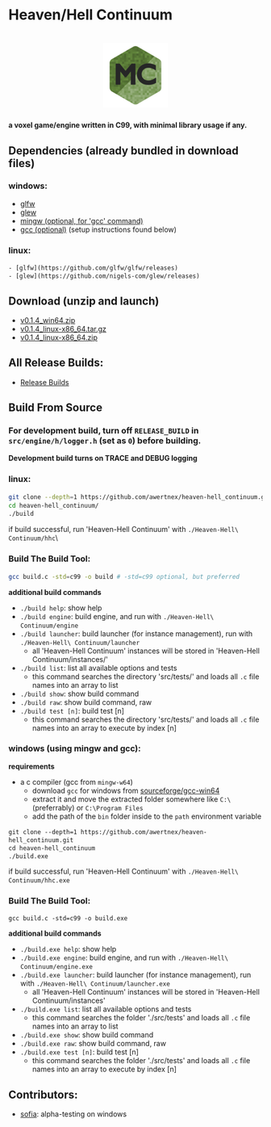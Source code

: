 # Heaven/Hell Continuum

<h1 align="center">
  <img src="resources/logo/128x128.png" alt="Heaven-Hell Continuum">
</h1>

**a voxel game/engine written in C99, with minimal library usage if any.**

## Dependencies (already bundled in download files)
### windows:
- [glfw](https://github.com/glfw/glfw/releases)
- [glew](https://github.com/nigels-com/glew/releases)
- [mingw (optional, for 'gcc' command)](https://www.mingw-w64.org/downloads/)
- [gcc (optional)](https://www.sourceforge.net/projects/gcc-win64/) (setup instructions found below)

### linux:
    - [glfw](https://github.com/glfw/glfw/releases)
    - [glew](https://github.com/nigels-com/glew/releases)


## Download (unzip and launch)
- [v0.1.4_win64.zip](https://github.com/awertnex/heaven-hell_continuum/releases/download/v0.1.4-alpha/heaven-hell_continuum-v0.1.4-win64.zip)
- [v0.1.4_linux-x86_64.tar.gz](https://github.com/awertnex/heaven-hell_continuum/releases/download/v0.1.4-alpha/heaven-hell_continuum-v0.1.4-linux-x86_64.tar.gz)
- [v0.1.4_linux-x86_64.zip](https://github.com/awertnex/heaven-hell_continuum/releases/download/v0.1.4-alpha/heaven-hell_continuum-v0.1.4-linux-x86_64.zip)

## All Release Builds:
- [Release Builds](https://github.com/awertnex/heaven-hell_continuum/blob/main/RELEASE_BUILDS.md)


## Build From Source

### For development build, turn off `RELEASE_BUILD` in `src/engine/h/logger.h` (set as `0`) before building.
**Development build turns on TRACE and DEBUG logging**

### linux:

```bash
git clone --depth=1 https://github.com/awertnex/heaven-hell_continuum.git
cd heaven-hell_continuum/
./build
```
if build successful, run 'Heaven-Hell Continuum' with `./Heaven-Hell\ Continuum/hhc`\

### Build The Build Tool:
```bash
gcc build.c -std=c99 -o build # -std=c99 optional, but preferred
```

**additional build commands**
- `./build help`: show help
- `./build engine`: build engine, and run with `./Heaven-Hell\ Continuum/engine`
- `./build launcher`: build launcher (for instance management), run with `./Heaven-Hell\ Continuum/launcher`
    - all 'Heaven-Hell Continuum' instances will be stored in 'Heaven-Hell Continuum/instances/'
- `./build list`: list all available options and tests
    - this command searches the directory 'src/tests/' and loads all `.c` file names into an array to list
- `./build show`: show build command
- `./build raw`: show build command, raw
- `./build test [n]`: build test [n]
    - this command searches the directory 'src/tests/' and loads all `.c` file names into an array to execute by index [n]


### windows (using mingw and gcc):

**requirements**
- a c compiler (gcc from `mingw-w64`)
    - download `gcc` for windows from [sourceforge/gcc-win64](https://www.sourceforge.net/projects/gcc-win64/)
    - extract it and move the extracted folder somewhere like `C:\` (preferrably) or `C:\Program Files`
    - add the path of the `bin` folder inside to the `path` environment variable

```command
git clone --depth=1 https://github.com/awertnex/heaven-hell_continuum.git
cd heaven-hell_continuum
./build.exe
```
if build successful, run 'Heaven-Hell Continuum' with `./Heaven-Hell\ Continuum/hhc.exe`

### Build The Build Tool:
```command
gcc build.c -std=c99 -o build.exe
```

**additional build commands**
- `./build.exe help`: show help
- `./build.exe engine`: build engine, and run with `./Heaven-Hell\ Continuum/engine.exe`
- `./build.exe launcher`: build launcher (for instance management), run with `./Heaven-Hell\ Continuum/launcher.exe`
    - all 'Heaven-Hell Continuum' instances will be stored in 'Heaven-Hell Continuum/instances'
- `./build.exe list`: list all available options and tests
    - this command searches the folder './src/tests' and loads all `.c` file names into an array to list
- `./build.exe show`: show build command
- `./build.exe raw`: show build command, raw
- `./build.exe test [n]`: build test [n]
    - this command searches the folder './src/tests' and loads all `.c` file names into an array to execute by index [n]

## Contributors:
- [sofia](https://github.com/EdgySofia666): alpha-testing on windows

